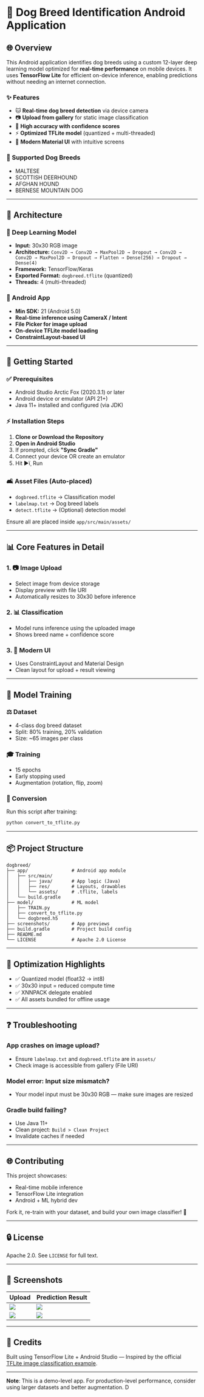 # 🐶 Dog Breed Identification Android Application

## 🌐 Overview

This Android application identifies dog breeds using a custom 12-layer deep learning model optimized for **real-time performance** on mobile devices. It uses **TensorFlow Lite** for efficient on-device inference, enabling predictions without needing an internet connection.

### ✨ Features

* 🐱 **Real-time dog breed detection** via device camera
* 📷 **Upload from gallery** for static image classification
* 🎯 **High accuracy with confidence scores**
* ⚡ **Optimized TFLite model** (quantized + multi-threaded)
* 📱 **Modern Material UI** with intuitive screens

### 🔎 Supported Dog Breeds

* MALTESE
* SCOTTISH DEERHOUND
* AFGHAN HOUND
* BERNESE MOUNTAIN DOG

---

## 🧰 Architecture

### 🧐 Deep Learning Model

* **Input:** 30x30 RGB image
* **Architecture:**
  `Conv2D → Conv2D → MaxPool2D → Dropout → Conv2D → Conv2D → MaxPool2D → Dropout → Flatten → Dense(256) → Dropout → Dense(4)`
* **Framework:** TensorFlow/Keras
* **Exported Format:** `dogbreed.tflite` (quantized)
* **Threads:** 4 (multi-threaded)

### 📲 Android App

* **Min SDK:** 21 (Android 5.0)
* **Real-time inference using CameraX / Intent**
* **File Picker for image upload**
* **On-device TFLite model loading**
* **ConstraintLayout-based UI**

---

## 🚀 Getting Started

### ✅ Prerequisites

* Android Studio Arctic Fox (2020.3.1) or later
* Android device or emulator (API 21+)
* Java 11+ installed and configured (via JDK)

### ⚡ Installation Steps

1. **Clone or Download the Repository**
2. **Open in Android Studio**
3. If prompted, click **"Sync Gradle"**
4. Connect your device OR create an emulator
5. Hit ▶ï¸ Run

### 🛋 Asset Files (Auto-placed)

* `dogbreed.tflite` → Classification model
* `labelmap.txt` → Dog breed labels
* `detect.tflite` → (Optional) detection model

Ensure all are placed inside `app/src/main/assets/`

---

## 📊 Core Features in Detail

### 1. 📷 Image Upload

* Select image from device storage
* Display preview with file URI
* Automatically resizes to 30x30 before inference

### 2. 📊 Classification

* Model runs inference using the uploaded image
* Shows breed name + confidence score

### 3. 📱 Modern UI

* Uses ConstraintLayout and Material Design
* Clean layout for upload + result viewing

---

## 🔮 Model Training

### ⚖️ Dataset

* 4-class dog breed dataset
* Split: 80% training, 20% validation
* Size: \~65 images per class

### 🎓 Training

* 15 epochs
* Early stopping used
* Augmentation (rotation, flip, zoom)

### 🔌 Conversion

Run this script after training:

```bash
python convert_to_tflite.py
```

---

## 📦 Project Structure

```
dogbreed/
├── app/                # Android app module
│   ├── src/main/
│   │   ├── java/       # App logic (Java)
│   │   ├── res/        # Layouts, drawables
│   │   └── assets/     # .tflite, labels
│   └── build.gradle
├── model/              # ML model
│   ├── TRAIN.py
│   ├── convert_to_tflite.py
│   └── dogbreed.h5
├── screenshots/        # App previews
├── build.gradle        # Project build config
├── README.md
└── LICENSE             # Apache 2.0 License
```

---

## 🚀 Optimization Highlights

* ✅ Quantized model (float32 → int8)
* ✅ 30x30 input = reduced compute time
* ✅ XNNPACK delegate enabled
* ✅ All assets bundled for offline usage

---

## ❓ Troubleshooting

### App crashes on image upload?

* Ensure `labelmap.txt` and `dogbreed.tflite` are in `assets/`
* Check image is accessible from gallery (File URI)

### Model error: Input size mismatch?

* Your model input must be 30x30 RGB — make sure images are resized

### Gradle build failing?

* Use Java 11+
* Clean project: `Build > Clean Project`
* Invalidate caches if needed

---

## 🌐 Contributing

This project showcases:

* Real-time mobile inference
* TensorFlow Lite integration
* Android + ML hybrid dev

Fork it, re-train with your dataset, and build your own image classifier! 🤖

---

## 🔒 License

Apache 2.0. See `LICENSE` for full text.

---

## 🎨 Screenshots

| Upload                      | Prediction Result            |
|-----------------------------|------------------------------|
| ![](screenshot/image1.jpg) | ![](screenshot/afghan.png)  |
| ![](screenshot/image.jpg)  | ![](screenshot/maltese.png) |

---

## 📄 Credits

Built using TensorFlow Lite + Android Studio — Inspired by the official [TFLite image classification example](https://github.com/tensorflow/examples/tree/master/lite/examples/image_classification/android).

---

**Note**: This is a demo-level app. For production-level performance, consider using larger datasets and better augmentation.
D
